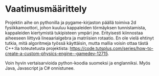 # Vaatimusmäärittely

Projektin aihe on pythonilla ja pygame-kirjaston päällä toimiva 2d fysiikkamoottori, johon kuuluu kappaleiden törmäyksen tunnistamista, kappaleiden kiertymistä tukipisteen ympäri jne. Erityisesti kiinnostaa aiheeseen liittyvä lineaarialgebra ja matriisien rotaatio. En ole vielä ehtinyt tutkia, mitä algoritmeja työssä käyttäisin, mutta mallia voisin ottaa tästä C++:lla toteutetusta projektista: https://code.tutsplus.com/series/how-to-create-a-custom-physics-engine--gamedev-12715.

Voin hyvin vertaisarvioida python-koodia suomeksi ja englanniksi. Myös Java, Javascript ja C# onnistunee.

